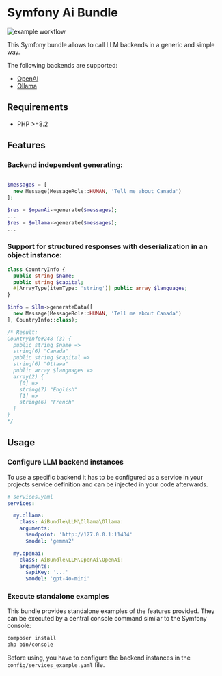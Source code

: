 # Symfony Ai Bundle

![example workflow](https://github.com/johannes85/AiBundle/actions/workflows/symfony-bundle.yml/badge.svg)

This Symfony bundle allows to call LLM backends in a generic and simple way.

The following backends are supported:
- [OpenAI](https://openai.com/)
- [Ollama](https://ollama.ai/)

## Requirements
- PHP >=8.2

## Features

### Backend independent generating:
```php

$messages = [
  new Message(MessageRole::HUMAN, 'Tell me about Canada')
];

$res = $opanAi->generate($messages);
...
$res = $ollama->generate($messages);
...
```

### Support for structured responses with deserialization in an object instance:
```php
class CountryInfo {
  public string $name;
  public string $capital;
  #[ArrayType(itemType: 'string')] public array $languages; 
}

$info = $llm->generateData([
  new Message(MessageRole::HUMAN, 'Tell me about Canada')
], CountryInfo::class);

/* Result:
CountryInfo#248 (3) {
  public string $name =>
  string(6) "Canada"
  public string $capital =>
  string(6) "Ottawa"
  public array $languages =>
  array(2) {
    [0] =>
    string(7) "English"
    [1] =>
    string(6) "French"
  }
}
*/
```

## Usage

### Configure LLM backend instances
To use a specific backend it has to be configured as a service in your projects service definition and can be injected in your code afterwards.

```yaml
# services.yaml
services:

  my.ollama:
    class: AiBundle\LLM\Ollama\Ollama:
    arguments:
      $endpoint: 'http://127.0.0.1:11434'
      $model: 'gemma2'

  my.openai:
    class: AiBundle\LLM\OpenAi\OpenAi:
    arguments:
      $apiKey: '...'
      $model: 'gpt-4o-mini'
```

### Execute standalone examples
This bundle provides standalone examples of the features provided.
They can be executed by a central console command similar to the Symfony console:

```bash
composer install
php bin/console 
```

Before using, you have to configure the backend instances in the `config/services_example.yaml` file.
